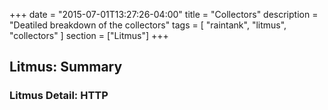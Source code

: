 +++
date = "2015-07-01T13:27:26-04:00"
title = "Collectors"
description = "Deatiled breakdown of the collectors"
tags = [ "raintank", "litmus", "collectors" ]
section = ["Litmus"]
+++


## Litmus: Summary

### Litmus Detail: HTTP

